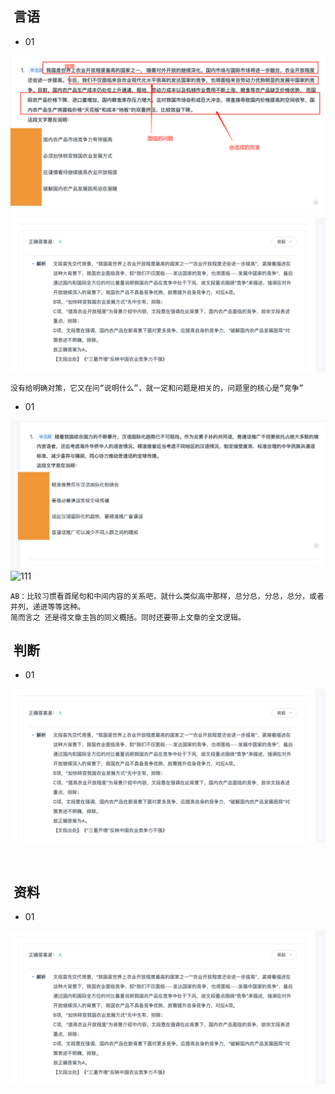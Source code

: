 ##  言语

- 01

![111](../images6/43.png)
![111](../images6/42.png)

```
没有给明确对策，它又在问“说明什么”，就一定和问题是相关的，问题里的核心是“竞争”

```
- 01

![111](../images6/44.jpeg)
![111](../images6/45.png)

```
AB：比较习惯看首尾句和中间内容的关系吧，就什么类似高中那样，总分总，分总，总分，或者并列，递进等等这种。
简而言之 还是得文章主旨的同义概括。同时还要带上文章的全文逻辑。

```
##  判断
- 01

![111](../images6/42.png)

```


```
##  资料
- 01

![111](../images6/42.png)

```


```
